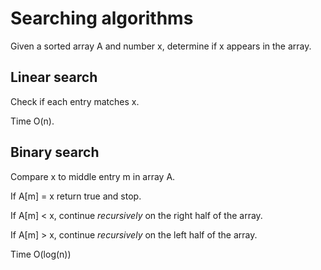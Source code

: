 # Searching algorithms

Given a sorted array A and number x, determine if x appears in the array.

## Linear search
Check if each entry matches x.

Time O(n).

## Binary search
Compare x to middle entry m in array A.

If A[m] = x return true and stop.

If A[m] < x, continue *recursively* on the right half of the array.

If A[m] > x, continue *recursively* on the left half of the array.

Time O(log(n))

